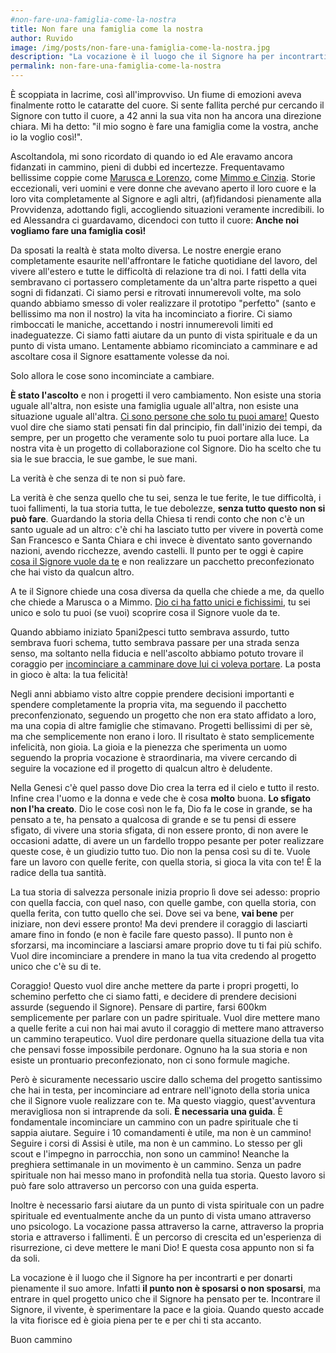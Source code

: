 ```yaml
---
#non-fare-una-famiglia-come-la-nostra
title: Non fare una famiglia come la nostra
author: Ruvido
image: /img/posts/non-fare-una-famiglia-come-la-nostra.jpg
description: "La vocazione è il luogo che il Signore ha per incontrarti e per donarti pienamente il suo amore. Infatti il punto non è sposarsi o non sposarsi, ma entrare in quel progetto unico che il Signore ha pensato per te."
permalink: non-fare-una-famiglia-come-la-nostra
---
```


È scoppiata in lacrime, così all'improvviso. Un fiume di emozioni aveva finalmente rotto le cataratte del cuore.  Si sente fallita perché pur cercando il Signore con tutto il cuore, a 42 anni la sua vita non ha ancora una direzione chiara. Mi ha detto: "il mio sogno è fare una famiglia come la vostra, anche io la voglio così!".

Ascoltandola, mi sono ricordato di quando io ed Ale eravamo ancora fidanzati in cammino, pieni di dubbi ed incertezze. Frequentavamo bellissime coppie come [Marusca e Lorenzo](http://www.cpv.fratiminorier.it/le-nostre-attivita/giovani-18-35-anni/gruppo-fidanzati.html), come [Mimmo e Cinzia](https://www.facebook.com/ingannevolecomelamore/). Storie eccezionali, veri uomini e vere donne che avevano aperto il loro cuore e la loro vita completamente al Signore e agli altri, (af)fidandosi pienamente alla Provvidenza, adottando figli, accogliendo situazioni veramente incredibili. Io ed Alessandra ci guardavamo, dicendoci con tutto il cuore: **Anche noi vogliamo fare una famiglia così!**

Da sposati la realtà è stata molto diversa. Le nostre energie erano completamente esaurite nell'affrontare le fatiche quotidiane del lavoro, del vivere all'estero e tutte le difficoltà di relazione tra di noi. I fatti della vita sembravano ci portassero completamente da un'altra parte rispetto a quei sogni di fidanzati. Ci siamo persi e ritrovati innumerevoli volte, ma solo quando abbiamo smesso di voler realizzare il prototipo "perfetto" (santo e bellissimo ma non il nostro) la vita ha incominciato a fiorire. Ci siamo rimboccati le maniche, accettando i nostri innumerevoli limiti ed inadeguatezze. Ci siamo fatti aiutare da un punto di vista spirituale e da un punto di vista umano. Lentamente abbiamo ricominciato a camminare e ad ascoltare cosa il Signore esattamente volesse da noi.

Solo allora le cose sono incominciate a cambiare.

**È stato l'ascolto** e non i progetti il vero cambiamento. Non esiste una storia uguale all'altra, non esiste una famiglia uguale all'altra, non esiste una situazione uguale all'altra. [Ci sono persone che solo tu puoi amare!](http://5p2p.it/ci-sono-persone-che-solo-tu-puoi-amare) Questo vuol dire che siamo stati pensati fin dal principio, fin dall'inizio dei tempi, da sempre, per un progetto che veramente solo tu puoi portare alla luce. La nostra vita è un progetto di collaborazione col Signore. Dio ha scelto che tu sia le sue braccia, le sue gambe, le sue mani.

La verità è che senza di te non si può fare.

La verità è che senza quello che tu sei, senza le tue ferite, le tue difficoltà, i tuoi fallimenti, la tua storia tutta, le tue debolezze, **senza tutto questo non si può fare**. Guardando la storia della Chiesa ti rendi conto che non c'è un santo uguale ad un altro: c'è chi ha lasciato tutto per vivere in povertà come San Francesco e Santa Chiara e chi invece è diventato santo governando nazioni, avendo ricchezze, avendo castelli. Il punto per te oggi è capire [cosa il Signore vuole da te](http://5p2p.it/2013/12/04/cosa-vuoi-che-io-faccia.html) e non realizzare un pacchetto preconfezionato che hai visto da qualcun altro.

A te il Signore chiede una cosa diversa da quella che chiede a me, da quello che chiede a Marusca o a Mimmo. [Dio ci ha fatto unici e fichissimi](http://5p2p.it/2015/05/26/dio-ci-ha-fatti-fichissimi.html), tu sei unico e solo tu puoi (se vuoi) scoprire cosa il Signore vuole da te.

Quando abbiamo iniziato 5pani2pesci tutto sembrava assurdo, tutto sembrava fuori schema, tutto sembrava passare per una strada senza senso, ma soltanto nella fiducia e nell'ascolto abbiamo potuto trovare il coraggio per [incominciare a camminare dove lui ci voleva portare](http://5p2p.it/dove-lui-ci-indichera). La posta in gioco è alta: la tua felicità!

Negli anni abbiamo visto altre coppie prendere decisioni importanti e spendere completamente la propria vita, ma seguendo il pacchetto preconfenzionato, seguendo un progetto che non era stato affidato a loro, ma una copia di altre famiglie che stimavano. Progetti bellissimi di per sè, ma che semplicemente non erano i loro. Il risultato è stato semplicemente infelicità, non gioia. La gioia e la pienezza che sperimenta un uomo seguendo la propria vocazione è straordinaria, ma vivere cercando di seguire la vocazione ed il progetto di qualcun altro è deludente.

Nella Genesi c'è quel passo dove Dio crea la terra ed il cielo e tutto il resto. Infine crea l'uomo e la donna e vede che è cosa **molto** buona. **Lo sfigato non l'ha creato**. Dio le cose così non le fa, Dio fa le cose in grande, se ha pensato a te, ha pensato a qualcosa di grande e se tu pensi di essere sfigato, di vivere una storia sfigata, di non essere pronto, di non avere le occasioni adatte, di avere un un fardello troppo pesante per poter realizzare queste cose, è un giudizio tutto tuo. Dio non la pensa così su di te. Vuole fare un lavoro con quelle ferite, con quella storia, si gioca la vita con te! È la radice della tua santità.

La tua storia di salvezza personale inizia proprio lì dove sei adesso: proprio con quella faccia, con quel naso, con quelle gambe, con quella storia, con quella ferita, con tutto quello che sei. Dove sei va bene, **vai bene** per iniziare, non devi essere pronto! Ma devi prendere il coraggio di lasciarti amare fino in fondo (e non è facile fare questo passo). Il punto non è sforzarsi, ma incominciare a lasciarsi amare proprio dove tu ti fai più schifo. Vuol dire incominciare a prendere in mano la tua vita credendo al progetto unico che c'è su di te.

Coraggio! Questo vuol dire anche mettere da parte i propri progetti, lo schemino perfetto che ci siamo fatti, e decidere di prendere decisioni assurde (seguendo il Signore). Pensare di partire, farsi 600km semplicemente per parlare con un padre spirituale. Vuol dire mettere mano a quelle ferite a cui non hai mai avuto il coraggio di mettere mano attraverso un cammino terapeutico. Vuol dire perdonare quella situazione della tua vita che pensavi fosse impossibile perdonare. Ognuno ha la sua storia e non esiste un prontuario preconfezionato, non ci sono formule magiche.

Però è sicuramente necessario uscire dallo schema del progetto santissimo che hai in testa, per incominciare ad entrare nell'ignoto della storia unica che il Signore vuole realizzare con te. Ma questo viaggio, quest'avventura meravigliosa non si intraprende da soli. **È necessaria una guida**. È fondamentale incominciare un cammino con un padre spirituale che ti sappia aiutare. Seguire i 10 comandamenti è utile, ma non è un cammino! Seguire i corsi di Assisi è utile, ma non è un cammino. Lo stesso per gli scout e l'impegno in parrocchia, non sono un cammino! Neanche la preghiera settimanale in un movimento è un cammino. Senza un padre spirituale non hai messo mano in profondità nella tua storia. Questo lavoro si può fare solo attraverso un percorso con una guida esperta.

Inoltre è necessario farsi aiutare da un punto di vista spirituale con un padre spirituale ed eventualmente anche da un punto di vista umano attraverso uno psicologo. La vocazione passa attraverso la carne, attraverso la propria storia e attraverso i fallimenti. È un percorso di crescita ed un'esperienza di risurrezione, ci deve mettere le mani Dio! E questa cosa appunto non si fa da soli.

La vocazione è il luogo che il Signore ha per incontrarti e per donarti pienamente il suo amore. Infatti **il punto non è sposarsi o non sposarsi**, ma entrare in quel progetto unico che il Signore ha pensato per te. Incontrare il Signore, il vivente, è sperimentare la pace e la gioia. Quando questo accade la vita fiorisce ed è gioia piena per te e per chi ti sta accanto.

Buon cammino
